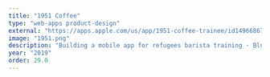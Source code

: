 ```yaml
---
title: "1951 Coffee"
type: "web-apps product-design"
external: "https://apps.apple.com/us/app/1951-coffee-trainee/id1496686726"
image: "1951.png"
description: "Building a mobile app for refugees barista training · Blueprint, Tech for NPOs"
year: "2019"
order: 29.0
---
```


